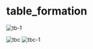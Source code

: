 # table_formation
![tb-1](https://github.com/ThakareSakshi/table_formation/assets/86354291/712d430a-3208-47ff-b1f9-8ac7aa638e3d)

![tbc](https://github.com/ThakareSakshi/table_formation/assets/86354291/d20aed7c-c6f7-4a8b-bf25-272585ba2407)
![tbc-1](https://github.com/ThakareSakshi/table_formation/assets/86354291/fe933bdd-d5f1-4179-9d78-91fe6bcc39c0)
